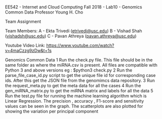 EE542 - Internet and Cloud Computing
Fall 2018 - Lab10 - Genomics Common Data
Professor Young H. Cho

Team Assignment

Team Members:
A - Ekta Trivedi (etrivedi@usc.edu)
B - Vishad Shah (vishadsh@usc.edu)
C - Pavan Athreya (pavan.athreya@usc.edu)

Youtube Video Link: https://www.youtube.com/watch?v=4maCzzg9zDw&t=1s

Genomics Common Data
	1	Run the check.py file. This file should be in the same folder as where the miRNA.csv is present. All files are compatible with Python 3 and above versions eg : $python3 check.py
	2	Run the parse_file_case_id.py script to get the unique file id for corresponding case ids. After this get the JSON file from the genomimcs data repository.
	3	Run the request_meta.py to get the meta data for all the cases
	4	Run the gen_miRNA_matrix.py to get the miRNA matrix and labels for all the data
	5	Run the test.py file for running the machine learning algorithm which is Linear Regression. The precision , accuracy , F1-score and sensitivity values can be seen in the graph. The scatterplots are also plotted for showing the variation per principal component
